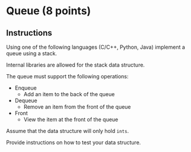 # Queue (8 points)

## Instructions
Using one of the following languages (C/C++, Python, Java) implement a queue using a stack.

Internal libraries are allowed for the stack data structure.

The queue must support the following operations:

* Enqueue
	* Add an item to the back of the queue 
* Dequeue
	* Remove an item from the front of the queue
* Front
	* View the item at the front of the queue

Assume that the data structure will only hold `ints`.

Provide instructions on how to test your data structure.